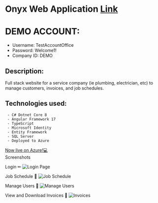 # Onyx Web Application [Link](https://onyx-solutions.azurewebsites.net)
# DEMO ACCOUNT: 
- Username: TestAccountOffice
- Password: Welcome1!
- Company ID: DEMO

## Description:

Full stack website for a service company (ie plumbing, electrician, etc) to manage customers, invoices, and job schedules. 

## Technologies used:

     - C# Dotnet Core 8
     - Angular Framework 17
     - TypeScript
     - Microsoft Identity
     - Entity Framework
     - SQL Server
     - Deployed to Azure


<a target="_blank" href = "https://onyx-solutions.azurewebsites.net"  rel="noopener noreferrer">Now live on Azure!💻 </a> <br>
Screenshots 

Login ✏
![Login Page](https://imgur.com/FzmvlqF.png)

Job Schedule 📆
![Job Schedule](https://imgur.com/ZPaU0Uf.png)

Manage Users 👥
![Manage Users](https://imgur.com/843F9Jl.png)

View and Download Invoices 📰
![Invoices](https://imgur.com/g8lvwsY.png)
